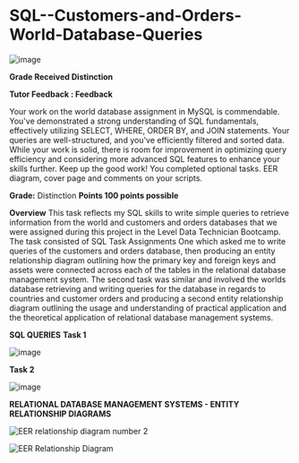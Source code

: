# SQL--Customers-and-Orders-World-Database-Queries


![image](https://github.com/insights000/SQL--Customers-and-Orders-World-Database-Queries/assets/150028138/56d35651-0d86-4be3-9b59-66e67a7ea69f)


**Grade Received Distinction**

**Tutor Feedback : Feedback**

Your work on the world database assignment in MySQL is commendable. You've demonstrated a strong understanding of SQL fundamentals, effectively utilizing SELECT, WHERE, ORDER BY, and JOIN statements. Your queries are well-structured, and you've efficiently filtered and sorted data. While your work is solid, there is room for improvement in optimizing query efficiency and considering more advanced SQL features to enhance your skills further. 
Keep up the good work!
You completed optional tasks.
EER diagram, cover page and comments on your scripts.
 
**Grade:** Distinction
**Points
100 points possible**

**Overview**
This task reflects my SQL skills to write simple queries to retrieve information from the world and customers and orders databases that we were assigned during this project in the Level Data Technician Bootcamp. The task consisted of SQL Task Assignments One which asked me to write queries of the customers and orders database, then producing an entity relationship diagram outlining how the primary key and foreign keys and assets were connected across each of the tables in the relational database management system. The second task was similar and involved the worlds database retrieving and writing queries for the database in regards to countries and customer orders and producing a second entity relationship diagram outlining the usage and understanding of practical application and the theoretical application of relational database management systems. 

**SQL QUERIES**
**Task 1** 



![image](https://github.com/insights000/SQL--Customers-and-Orders-World-Database-Queries/assets/150028138/ed2259aa-5775-407d-8016-9b9d19af184e)










**Task 2**








![image](https://github.com/insights000/SQL--Customers-and-Orders-World-Database-Queries/assets/150028138/b798e767-1b8f-4a93-9314-bb415d85ad58)













**RELATIONAL DATABASE MANAGEMENT SYSTEMS - ENTITY RELATIONSHIP DIAGRAMS**










![EER relationship diagram number 2](https://github.com/insights000/SQL--Customers-and-Orders-World-Database-Queries/assets/150028138/6c6b9e45-6bfb-4843-81bd-c0a328ef25e2)


























![EER Relationship Diagram](https://github.com/insights000/SQL--Customers-and-Orders-World-Database-Queries/assets/150028138/80c6865a-5969-4281-91f3-645eeebb599b)


